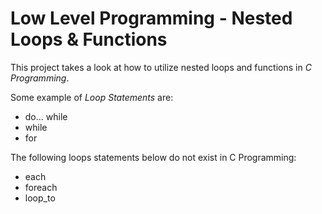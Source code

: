 # Low Level Programming - Nested Loops & Functions

This project takes a look at how to utilize nested loops and functions in _C Programming_.

Some example of *Loop Statements* are:
- do... while
- while
- for

The following loops statements below do not exist in C Programming:
- each
- foreach
- loop_to
